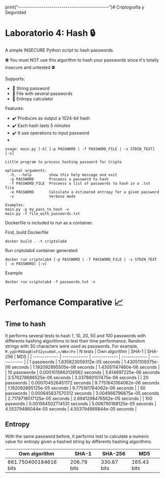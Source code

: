 print("----------------------------------------------")# Criptografía y Seguridad
# Laboratorio 4: Hash :lock:

A simple INSECURE Python script to hash passwords.

:no_entry: You must NOT use this algorithm to hash your passwords since it's totally insecure and untested :no_entry:

Supports:
* :small_orange_diamond: String password
* :small_orange_diamond: File with several passwords
* :small_orange_diamond: Entropy calculator

Features:
* ✔️ Produces as output a 1024-bit hash
* ✔️ Each hash lasts 5 minutes
* ✔️ It use operations to input password
* 
```
usage: main.py [-h] [-p PASSWORD | -f PASSWORD_FILE | -s STDIN_TEXT] [-v]

Little program to process hashing password for Cripto

optional arguments:
  -h, --help        show this help message and exit
  -p PASSWORD       Proceess a password to hash
  -f PASSWORD_FILE  Proceess a list of passwords to hash in a .txt file
  -e PASSWORD       Calculate a estimated entropy for a given password
  -v                Verbose mode

Examples:
main.py -p my_pass_to_hash -v
main.py -f file_with_passwords.txt
```

Dockerfile is included to run as a container.

First, build Dockerfile
```
docker build . -t criptolab4
```
Run criptolab4 container generated:
```
docker run criptolab4 [-p PASSWORD | -f PASSWORD_FILE | -s STDIN_TEXT | -e PASSWORD] [-v]
```
Example
```
docker run criptolab4 -f passwords.txt -v
```
# Perfomance Comparative :chart_with_upwards_trend:
## Time to hash
It performs several tests to hash 1, 10, 20, 50 and 100 passwords with differents hashing algorithms to test their time performance.
Random strings with 30 characters were used as passwords. For example, ``` M.ygU>M4OaqB)oFS2ysu6mX,=/W6n)Fe``` 
| N tests | Own algorithm  | SHA-1 | SHA-256 | MD5 |
| ------------- | ------------- | ------------- | ------------- | ------------- |
| 1 passwords  | 1.835823059312e-05 seconds |   1.43051109375e-06 seconds | 1.192092895505e-06 seconds | 1.43051147460e-06 seconds |
| 10 passwords | 0.0001015663126562 seconds | 3.814697225e-06 seconds | 3.576278686525e-06 seconds | 3.337860107475e-06 seconds |
| 20 passwords | 0.000704526451172 seconds | 9.7751643164062e-06 seconds | 1.192092895125e-05 seconds | 9.775161764062e-06 seconds | 
| 50 passwords | 0.000645637570312 seconds  | 3.004966796875e-05 seconds | 2.7179718017125e-05 seconds | 2.6941298476562e-05 seconds |
| 100 paswords | 0.001564502714531 seconds  | 5.006790168125e-05 seconds | 4.55379486044e-05 seconds | 4.553794869844e-05 seconds |

## Entropy
With the same password before, it performs test to calculate a numeric value for entropy given a hashed string by differents hashing algorithms.

| Own algorithm  | SHA-1 | SHA-256 | MD5 |
| ------------- | ------------- | ------------- | ------------- |
| 661.750400184616 bits | 206.79 bits | 330.87 bits | 165.43 bits |


